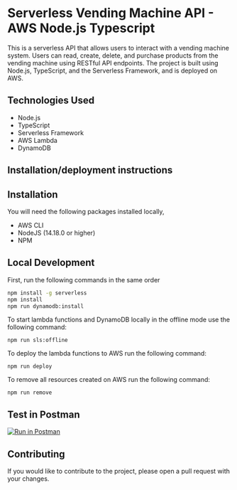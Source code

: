 # Serverless Vending Machine API - AWS Node.js Typescript

This is a serverless API that allows users to interact with a vending machine system. Users can read, create, delete, and purchase products from the vending machine using RESTful API endpoints. The project is built using Node.js, TypeScript, and the Serverless Framework, and is deployed on AWS.

## Technologies Used

- Node.js
- TypeScript
- Serverless Framework
- AWS Lambda
- DynamoDB

## Installation/deployment instructions

## Installation

You will need the following packages installed locally,

- AWS CLI
- NodeJS (14.18.0 or higher)
- NPM

## Local Development

First, run the following commands in the same order

```bash
npm install -g serverless
npm install
npm run dynamodb:install
```

To start lambda functions and DynamoDB locally in the offline mode use the following command:

`npm run sls:offline`

To deploy the lambda functions to AWS run the following command:

`npm run deploy`

To remove all resources created on AWS run the following command:

`npm run remove`

## Test in Postman

[![Run in Postman](https://run.pstmn.io/button.svg)](https://god.gw.postman.com/run-collection/12743195-c5a465cf-fe98-4a35-b733-acbfe3d4f5db?action=collection%2Ffork&collection-url=entityId%3D12743195-c5a465cf-fe98-4a35-b733-acbfe3d4f5db%26entityType%3Dcollection%26workspaceId%3D4f515dc9-038a-44f7-a0f9-72e789044fdb)

## Contributing

If you would like to contribute to the project, please open a pull request with your changes.
